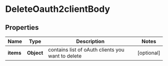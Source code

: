 # DeleteOauth2clientBody

## Properties
Name | Type | Description | Notes
------------ | ------------- | ------------- | -------------
**items** | **Object** | contains list of oAuth clients you want to delete |  [optional]
